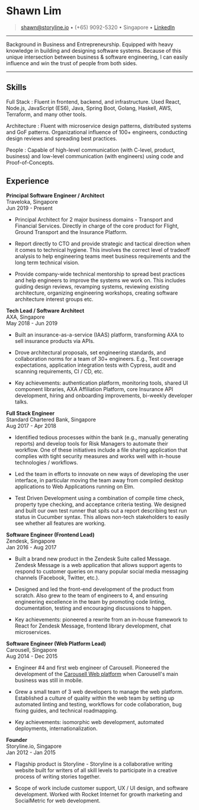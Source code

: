 # Shawn Lim

> <shawn@storyline.io> • (+65) 9092-5320 • Singapore • [LinkedIn](https://www.linkedin.com/in/shawn-lim-0a307550/)

---

Background in Business and Entrepreneurship. Equipped with heavy knowledge in building and designing software systems. Because of this unique intersection between business & software engineering, I can easily influence and win the trust of people from both sides.

---

## Skills

Full Stack
: Fluent in frontend, backend, and infrastructure. Used React, Node.js, JavaScript (ES6), Java, Spring Boot, Golang, Haskell, AWS, Terraform, and many other tools.

Architecture
: Fluent with microservice design patterns, distributed systems and GoF patterns. Organizational influence of 100+ engineers, conducting design reviews and spreading best practices.

People
: Capable of high-level communication (with C-level, product, business) and low-level communication (with engineers) using code and Proof-of-Concepts.

## Experience

**Principal Software Engineer / Architect** \
Traveloka, Singapore\
Jun 2019 - Present

- Principal Architect for 2 major business domains - Transport and Financial Services. Directly in charge of the core product for Flight, Ground Transport and the Insurance Platform.

- Report directly to CTO and provide strategic and tactical direction when it comes to technical hygiene. This involves the correct level of tradeoff analysis to help engineering teams meet business requirements and the long term technical vision.

- Provide company-wide technical mentorship to spread best practices and help engineers to improve the systems we work on. This includes guiding design reviews, revamping systems, reviewing existing architecture, organizing engineering workshops, creating software architecture interest groups etc.

**Tech Lead / Software Architect** \
AXA, Singapore\
May 2018 - Jun 2019

- Built an insurance-as-a-service (IAAS) platform, transforming AXA to sell insurance products via APIs.

- Drove architectural proposals, set engineering standards, and collaboration norms for a team of 30+ engineers. E.g., Test coverage expectations, application integration tests with Cypress, audit and scanning requirements, CI / CD, etc.

- Key achievements: authentication platform, monitoring tools, shared UI component libraries, AXA Affiliation Platform, core Insurance API development, hiring and onboarding improvements, bi-weekly developer talks.

**Full Stack Engineer** \
Standard Chartered Bank, Singapore\
Aug 2017 - Apr 2018

- Identified tedious processes within the bank (e.g., manually generating reports) and develop tools for Risk Managers to automate their workflow. One of these initiatives include a file sharing application that complies with tight security measures and works well with in-house technologies / workflows.

- Led the team in efforts to innovate on new ways of developing the user interface, in particular moving the team away from compiled desktop applications to Web Applications running on Elm.

- Test Driven Development using a combination of compile time check, property type checking, and acceptance criteria testing. We designed and built our own test runner that spits out a report describing test run status in Cucumber syntax. This allows non-tech stakeholders to easily see whether all features are working.

**Software Engineer (Frontend Lead)** \
Zendesk, Singapore\
Jan 2016 - Aug 2017

- Built a brand new product in the Zendesk Suite called Message. Zendesk Message is a web application that allows support agents to respond to customer queries on many popular social media messaging channels (Facebook, Twitter, etc.).

- Designed and led the front-end development of the product from scratch. Also grew to the team of engineers to 4, and ensuring engineering excellence in the team by promoting code linting, documentation, testing and encouraging discussions to happen.

- Key achievements: pioneered a rewrite from an in-house framework to React for Zendesk Message, frontend library development, chat microservices.

**Software Engineer (Web Platform Lead)** \
Carousell, Singapore\
Aug 2014 - Dec 2015

- Engineer #4 and first web engineer of Carousell. Pioneered the development of the [Carousell Web platform](https://carousell.com) when Carousell's main business was still in mobile.

- Grew a small team of 3 web developers to manage the web platform. Established a culture of quality within the web team by setting up automated linting and testing, workflows for code collaboration, bug fixing guides, and technical roadmapping.

- Key achievements: isomorphic web development, automated deployments, internationalization.

**Founder** \
Storyline.io, Singapore\
Jan 2012 - Jan 2015

- Flagship product is Storyline - Storyline is a collaborative writing website built for writers of all skill levels to participate in a creative process of writing stories together.

- Scope of work include customer support, UX / UI design, and software development. Worked with Rocket Internet for growth marketing and SocialMetric for web development.
